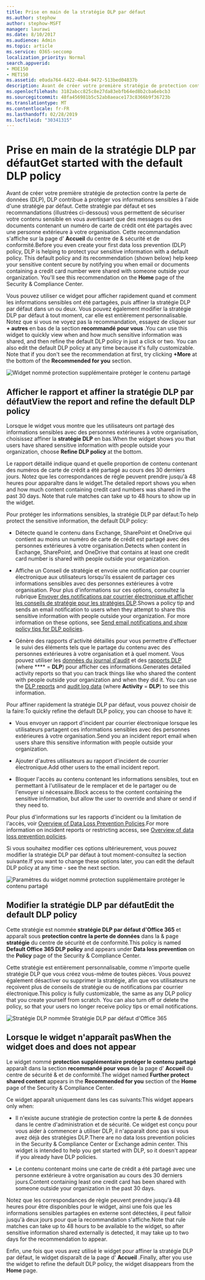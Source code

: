 ```yaml
---
title: Prise en main de la stratégie DLP par défaut
ms.author: stephow
author: stephow-MSFT
manager: laurawi
ms.date: 8/10/2017
ms.audience: Admin
ms.topic: article
ms.service: O365-seccomp
localization_priority: Normal
search.appverid:
- MOE150
- MET150
ms.assetid: e0ada764-6422-4b44-9472-513bed04837b
description: Avant de créer votre première stratégie de protection contre la perte de données (DLP), DLP contribue à protéger vos informations sensibles à l'aide d'une stratégie par défaut. Cette stratégie par défaut et ses recommandations (illustrées ci-dessous) vous permettent de sécuriser votre contenu sensible en vous avertissant que des messages ou des documents contenant un numéro de carte de crédit ont été partagés avec une personne extérieure à votre organisation.
ms.openlocfilehash: 3182abcc825c8e27da83ebfb64ed8b2cba6ebcb3
ms.sourcegitcommit: 48fa456981b5c52ab8aeace173c8366b9f36723b
ms.translationtype: MT
ms.contentlocale: fr-FR
ms.lasthandoff: 02/28/2019
ms.locfileid: "30341315"
---
```

# <a name="get-started-with-the-default-dlp-policy"></a><span data-ttu-id="0c59f-104">Prise en main de la stratégie DLP par défaut</span><span class="sxs-lookup"><span data-stu-id="0c59f-104">Get started with the default DLP policy</span></span>

<span data-ttu-id="0c59f-p102">Avant de créer votre première stratégie de protection contre la perte de données (DLP), DLP contribue à protéger vos informations sensibles à l'aide d'une stratégie par défaut. Cette stratégie par défaut et ses recommandations (illustrées ci-dessous) vous permettent de sécuriser votre contenu sensible en vous avertissant que des messages ou des documents contenant un numéro de carte de crédit ont été partagés avec une personne extérieure à votre organisation. Cette recommandation s'affiche sur la page d' **Accueil** du centre de &amp; sécurité et de conformité.</span><span class="sxs-lookup"><span data-stu-id="0c59f-p102">Before you even create your first data loss prevention (DLP) policy, DLP is helping to protect your sensitive information with a default policy. This default policy and its recommendation (shown below) help keep your sensitive content secure by notifying you when email or documents containing a credit card number were shared with someone outside your organization. You'll see this recommendation on the **Home** page of the Security &amp; Compliance Center.</span></span> 
  
<span data-ttu-id="0c59f-p103">Vous pouvez utiliser ce widget pour afficher rapidement quand et comment les informations sensibles ont été partagées, puis affiner la stratégie DLP par défaut dans un ou deux. Vous pouvez également modifier la stratégie DLP par défaut à tout moment, car elle est entièrement personnalisable. Notez que si vous ne voyez pas la recommandation, essayez de cliquer sur **+ autres** en bas de la section **recommandé pour vous** .</span><span class="sxs-lookup"><span data-stu-id="0c59f-p103">You can use this widget to quickly view when and how much sensitive information was shared, and then refine the default DLP policy in just a click or two. You can also edit the default DLP policy at any time because it's fully customizable. Note that if you don't see the recommendation at first, try clicking **+More** at the bottom of the **Recommended for you** section.</span></span> 
  
![Widget nommé protection supplémentaire protéger le contenu partagé](media/2bae6dbc-cc92-4f35-b54c-c36e60226b5b.png)
  
## <a name="view-the-report-and-refine-the-default-dlp-policy"></a><span data-ttu-id="0c59f-112">Afficher le rapport et affiner la stratégie DLP par défaut</span><span class="sxs-lookup"><span data-stu-id="0c59f-112">View the report and refine the default DLP policy</span></span>

<span data-ttu-id="0c59f-113">Lorsque le widget vous montre que les utilisateurs ont partagé des informations sensibles avec des personnes extérieures à votre organisation, choisissez affiner la **stratégie DLP** en bas.</span><span class="sxs-lookup"><span data-stu-id="0c59f-113">When the widget shows you that users have shared sensitive information with people outside your organization, choose **Refine DLP policy** at the bottom.</span></span> 
  
<span data-ttu-id="0c59f-p104">Le rapport détaillé indique quand et quelle proportion de contenu contenant des numéros de carte de crédit a été partagé au cours des 30 derniers jours. Notez que les correspondances de règle peuvent prendre jusqu'à 48 heures pour apparaître dans le widget.</span><span class="sxs-lookup"><span data-stu-id="0c59f-p104">The detailed report shows you when and how much content containing credit card numbers was shared in the past 30 days. Note that rule matches can take up to 48 hours to show up in the widget.</span></span>
  
<span data-ttu-id="0c59f-116">Pour protéger les informations sensibles, la stratégie DLP par défaut:</span><span class="sxs-lookup"><span data-stu-id="0c59f-116">To help protect the sensitive information, the default DLP policy:</span></span>
  
- <span data-ttu-id="0c59f-117">Détecte quand le contenu dans Exchange, SharePoint et OneDrive qui contient au moins un numéro de carte de crédit est partagé avec des personnes extérieures à votre organisation.</span><span class="sxs-lookup"><span data-stu-id="0c59f-117">Detects when content in Exchange, SharePoint, and OneDrive that contains at least one credit card number is shared with people outside your organization.</span></span>
    
- <span data-ttu-id="0c59f-p105">Affiche un Conseil de stratégie et envoie une notification par courrier électronique aux utilisateurs lorsqu'ils essaient de partager ces informations sensibles avec des personnes extérieures à votre organisation. Pour plus d'informations sur ces options, consultez la rubrique [Envoyer des notifications par courrier électronique et afficher les conseils de stratégie pour les stratégies DLP](use-notifications-and-policy-tips.md).</span><span class="sxs-lookup"><span data-stu-id="0c59f-p105">Shows a policy tip and sends an email notification to users when they attempt to share this sensitive information with people outside your organization. For more information on these options, see [Send email notifications and show policy tips for DLP policies](use-notifications-and-policy-tips.md).</span></span>
    
- <span data-ttu-id="0c59f-p106">Génère des rapports d'activité détaillés pour vous permettre d'effectuer le suivi des éléments tels que le partage du contenu avec des personnes extérieures à votre organisation et à quel moment. Vous pouvez utiliser les [données du journal d'audit](search-the-audit-log-in-security-and-compliance.md) et des [rapports DLP](view-the-dlp-reports.md) (where \*\*\*\* = **DLP**) pour afficher ces informations.</span><span class="sxs-lookup"><span data-stu-id="0c59f-p106">Generates detailed activity reports so that you can track things like who shared the content with people outside your organization and when they did it. You can use the [DLP reports](view-the-dlp-reports.md) and [audit log data](search-the-audit-log-in-security-and-compliance.md) (where **Activity** = **DLP**) to see this information.</span></span>
    
<span data-ttu-id="0c59f-122">Pour affiner rapidement la stratégie DLP par défaut, vous pouvez choisir de la faire:</span><span class="sxs-lookup"><span data-stu-id="0c59f-122">To quickly refine the default DLP policy, you can choose to have it:</span></span>
  
- <span data-ttu-id="0c59f-123">Vous envoyer un rapport d'incident par courrier électronique lorsque les utilisateurs partagent ces informations sensibles avec des personnes extérieures à votre organisation.</span><span class="sxs-lookup"><span data-stu-id="0c59f-123">Send you an incident report email when users share this sensitive information with people outside your organization.</span></span>
    
- <span data-ttu-id="0c59f-124">Ajouter d'autres utilisateurs au rapport d'incident de courrier électronique.</span><span class="sxs-lookup"><span data-stu-id="0c59f-124">Add other users to the email incident report.</span></span>
    
- <span data-ttu-id="0c59f-125">Bloquer l'accès au contenu contenant les informations sensibles, tout en permettant à l'utilisateur de le remplacer et de le partager ou de l'envoyer si nécessaire.</span><span class="sxs-lookup"><span data-stu-id="0c59f-125">Block access to the content containing the sensitive information, but allow the user to override and share or send if they need to.</span></span>
    
<span data-ttu-id="0c59f-126">Pour plus d'informations sur les rapports d'incident ou la limitation de l'accès, voir [Overview of Data Loss Prevention Policies](data-loss-prevention-policies.md).</span><span class="sxs-lookup"><span data-stu-id="0c59f-126">For more information on incident reports or restricting access, see [Overview of data loss prevention policies](data-loss-prevention-policies.md).</span></span>
  
<span data-ttu-id="0c59f-127">Si vous souhaitez modifier ces options ultérieurement, vous pouvez modifier la stratégie DLP par défaut à tout moment-consultez la section suivante.</span><span class="sxs-lookup"><span data-stu-id="0c59f-127">If you want to change these options later, you can edit the default DLP policy at any time - see the next section.</span></span>
  
![Paramètres du widget nommé protection supplémentaire protéger le contenu partagé](media/dad30a84-2715-4c0a-a5c5-44d85492363e.png)
  
## <a name="edit-the-default-dlp-policy"></a><span data-ttu-id="0c59f-129">Modifier la stratégie DLP par défaut</span><span class="sxs-lookup"><span data-stu-id="0c59f-129">Edit the default DLP policy</span></span>

<span data-ttu-id="0c59f-130">Cette stratégie est nommée **stratégie DLP par défaut d'Office 365** et apparaît sous **protection contre la perte de données** dans la &amp; page **stratégie** du centre de sécurité et de conformité.</span><span class="sxs-lookup"><span data-stu-id="0c59f-130">This policy is named **Default Office 365 DLP policy** and appears under **Data loss prevention** on the **Policy** page of the Security &amp; Compliance Center.</span></span> 
  
<span data-ttu-id="0c59f-p107">Cette stratégie est entièrement personnalisable, comme n'importe quelle stratégie DLP que vous créez vous-même de toutes pièces. Vous pouvez également désactiver ou supprimer la stratégie, afin que vos utilisateurs ne reçoivent plus de conseils de stratégie ou de notifications par courrier électronique.</span><span class="sxs-lookup"><span data-stu-id="0c59f-p107">This policy is fully customizable, the same as any DLP policy that you create yourself from scratch. You can also turn off or delete the policy, so that your users no longer receive policy tips or email notifications.</span></span>
  
![Stratégie DLP nommée Stratégie DLP par défaut d'Office 365](media/260731e8-4d57-4c98-abec-07b052ec48d5.png)
  
## <a name="when-the-widget-does-and-does-not-appear"></a><span data-ttu-id="0c59f-134">Lorsque le widget n'apparaît pas</span><span class="sxs-lookup"><span data-stu-id="0c59f-134">When the widget does and does not appear</span></span>

<span data-ttu-id="0c59f-135">Le widget nommé **protection supplémentaire protéger le contenu partagé** apparaît dans la section **recommandé pour vous** de la page d' **Accueil** du centre de sécurité &amp; et de conformité.</span><span class="sxs-lookup"><span data-stu-id="0c59f-135">The widget named **Further protect shared content** appears in the **Recommended for you** section of the **Home** page of the Security &amp; Compliance Center.</span></span> 
  
<span data-ttu-id="0c59f-136">Ce widget apparaît uniquement dans les cas suivants:</span><span class="sxs-lookup"><span data-stu-id="0c59f-136">This widget appears only when:</span></span>
  
- <span data-ttu-id="0c59f-p108">Il n'existe aucune stratégie de protection contre la perte &amp; de données dans le centre d'administration et de sécurité. Ce widget est conçu pour vous aider à commencer à utiliser DLP, il n'apparaît donc pas si vous avez déjà des stratégies DLP.</span><span class="sxs-lookup"><span data-stu-id="0c59f-p108">There are no data loss prevention policies in the Security &amp; Compliance Center or Exchange admin center. This widget is intended to help you get started with DLP, so it doesn't appear if you already have DLP policies.</span></span>
    
- <span data-ttu-id="0c59f-139">Le contenu contenant moins une carte de crédit a été partagé avec une personne extérieure à votre organisation au cours des 30 derniers jours.</span><span class="sxs-lookup"><span data-stu-id="0c59f-139">Content containing least one credit card has been shared with someone outside your organization in the past 30 days.</span></span>
    
<span data-ttu-id="0c59f-140">Notez que les correspondances de règle peuvent prendre jusqu'à 48 heures pour être disponibles pour le widget, ainsi une fois que les informations sensibles partagées en externe sont détectées, il peut falloir jusqu'à deux jours pour que la recommandation s'affiche.</span><span class="sxs-lookup"><span data-stu-id="0c59f-140">Note that rule matches can take up to 48 hours to be available to the widget, so after sensitive information shared externally is detected, it may take up to two days for the recommendation to appear.</span></span>
  
<span data-ttu-id="0c59f-141">Enfin, une fois que vous avez utilisé le widget pour affiner la stratégie DLP par défaut, le widget disparaît de la page d' **Accueil** .</span><span class="sxs-lookup"><span data-stu-id="0c59f-141">Finally, after you use the widget to refine the default DLP policy, the widget disappears from the **Home** page.</span></span> 
  

